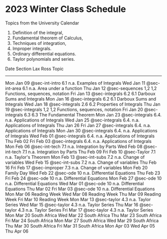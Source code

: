 # 2023 Winter Class Schedule

Topics from the University Calendar

1. Definition of the integral, 
2. Fundamental theorem of Calculus, 
3. Techniques of integration, 
4. Improper integrals. 
5. Ordinary differential equations. 
6. Taylor polynomials and series. 

Date       Section          Lax  Ross    Topic
---------- --------         ---- -----   ------------
Mon Jan 09 @sec-int-intro   6.1  n.a.    Examples of Integrals
Wed Jan 11 @sec-int-area    6.1  n.a.    Area under a function
Thu Jan 12 @sec-sequences   1,2  1,2     Functions, sequences, notation
Fri Jan 13 @sec-integrals   6.2  6.1     Darboux Sums and Integrals
Mon Jan 16 @sec-integrals   6.2  6.1     Darboux Sums and Integrals
Wed Jan 18 @sec-integrals   2.6  6.2     Properties of Integrals
Thu Jan 19 @sec-integrals   1,2  1,2     Functions, sequences, notation
Fri Jan 20 @sec-integrals   6.3  6.3     The Fundamental Theorem
Mon Jan 23 @sec-integrals   6.4. n.a.    Applications of Integrals
Wed Jan 25 @sec-integrals   6.4. n.a.    Applications of Integrals
Thu Jan 26
Fri Jan 27 @sec-integrals   6.4. n.a.    Applications of Integrals
Mon Jan 30 @sec-integrals   6.4. n.a.    Applications of Integrals
Wed Feb 01 @sec-integrals   6.4. n.a.    Applications of Integrals
Thu Feb 02
Fri Feb 03 @sec-integrals   6.4. n.a.    Applications of Integrals
Mon Feb 06 @sec-int-tech    7.1  n.a.    Integration by Parts
Wed Feb 08 @sec-int-tech    7.1  n.a.    Integration by Parts
Thu Feb 09
Fri Feb 10 @sec-Taylor      7.1  n.a.    Taylor's Theorem
Mon Feb 13 @sec-int-subs    7.2  n.a.    Change of variables
Wed Feb 15 @sec-int-subs    7.2  n.a.    Change of variables
Thu Feb 16
Fri Feb 17 @sec-improper    7.3  n.a.    Change of variables 
Mon Feb 20 Family Day
Wed Feb 22 @sec-ode         10   n.a.    Differential Equations
Thu Feb 23
Fri Feb 24 @sec-ode         10   n.a.    Differential Equations
Mon Feb 27 @sec-ode         10   n.a.    Differential Equations
Wed Mar 01 @sec-ode         10   n.a.    Differential Equations
Thu Mar 02
Fri Mar 03 @sec-ode         10   n.a.    Differential Equations
Mon Mar 06 Reading Week
Wed Mar 08 Reading Week
Thu Mar 09 Reading Week
Fri Mar 10 Reading Week
Mon Mar 13 @sec-taylor      4.3  n.a.    Taylor Series
Wed Mar 15 @sec-taylor      4.3  n.a.    Taylor Series
Thu Mar 16 @sec-taylor      4.3  n.a.    Taylor Series
Fri Mar 17 @sec-taylor      4.3  n.a.    Taylor Series
Mon Mar 20 South Africa
Wed Mar 22 South Africa
Thu Mar 23 South Africa
Fri Mar 24 South Africa
Mon Mar 27 South Africa
Wed Mar 29 South Africa
Thu Mar 30 South Africa
Fri Mar 31 South Africa
Mon Apr 03
Wed Apr 05
Thu Apr 06
